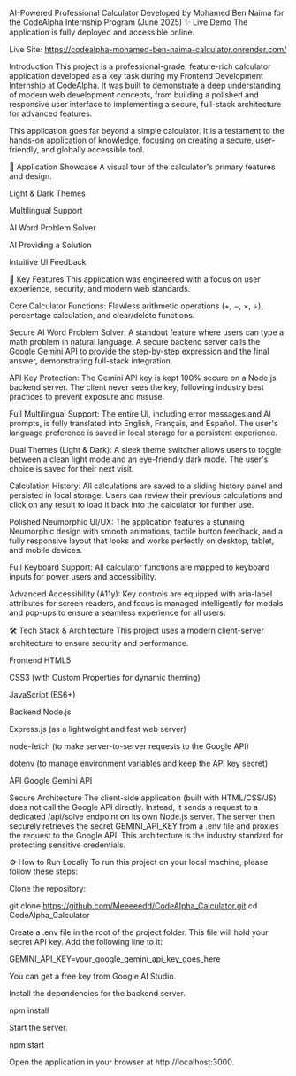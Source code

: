 AI-Powered Professional Calculator
Developed by Mohamed Ben Naima for the CodeAlpha Internship Program (June 2025)
✨ Live Demo
The application is fully deployed and accessible online.

Live Site: https://codealpha-mohamed-ben-naima-calculator.onrender.com/

Introduction
This project is a professional-grade, feature-rich calculator application developed as a key task during my Frontend Development Internship at CodeAlpha. It was built to demonstrate a deep understanding of modern web development concepts, from building a polished and responsive user interface to implementing a secure, full-stack architecture for advanced features.

This application goes far beyond a simple calculator. It is a testament to the hands-on application of knowledge, focusing on creating a secure, user-friendly, and globally accessible tool.

📸 Application Showcase
A visual tour of the calculator's primary features and design.

Light & Dark Themes

Multilingual Support

AI Word Problem Solver

AI Providing a Solution

Intuitive UI Feedback

🚀 Key Features
This application was engineered with a focus on user experience, security, and modern web standards.

Core Calculator Functions: Flawless arithmetic operations (+, −, ×, ÷), percentage calculation, and clear/delete functions.

Secure AI Word Problem Solver: A standout feature where users can type a math problem in natural language. A secure backend server calls the Google Gemini API to provide the step-by-step expression and the final answer, demonstrating full-stack integration.

API Key Protection: The Gemini API key is kept 100% secure on a Node.js backend server. The client never sees the key, following industry best practices to prevent exposure and misuse.

Full Multilingual Support: The entire UI, including error messages and AI prompts, is fully translated into English, Français, and Español. The user's language preference is saved in local storage for a persistent experience.

Dual Themes (Light & Dark): A sleek theme switcher allows users to toggle between a clean light mode and an eye-friendly dark mode. The user's choice is saved for their next visit.

Calculation History: All calculations are saved to a sliding history panel and persisted in local storage. Users can review their previous calculations and click on any result to load it back into the calculator for further use.

Polished Neumorphic UI/UX: The application features a stunning Neumorphic design with smooth animations, tactile button feedback, and a fully responsive layout that looks and works perfectly on desktop, tablet, and mobile devices.

Full Keyboard Support: All calculator functions are mapped to keyboard inputs for power users and accessibility.

Advanced Accessibility (A11y): Key controls are equipped with aria-label attributes for screen readers, and focus is managed intelligently for modals and pop-ups to ensure a seamless experience for all users.

🛠️ Tech Stack & Architecture
This project uses a modern client-server architecture to ensure security and performance.

Frontend
HTML5

CSS3 (with Custom Properties for dynamic theming)

JavaScript (ES6+)

Backend
Node.js

Express.js (as a lightweight and fast web server)

node-fetch (to make server-to-server requests to the Google API)

dotenv (to manage environment variables and keep the API key secret)

API
Google Gemini API

Secure Architecture
The client-side application (built with HTML/CSS/JS) does not call the Google API directly. Instead, it sends a request to a dedicated /api/solve endpoint on its own Node.js server. The server then securely retrieves the secret GEMINI_API_KEY from a .env file and proxies the request to the Google API. This architecture is the industry standard for protecting sensitive credentials.

⚙️ How to Run Locally
To run this project on your local machine, please follow these steps:

Clone the repository:

git clone https://github.com/Meeeeedd/CodeAlpha_Calculator.git
cd CodeAlpha_Calculator

Create a .env file in the root of the project folder. This file will hold your secret API key. Add the following line to it:

GEMINI_API_KEY=your_google_gemini_api_key_goes_here

You can get a free key from Google AI Studio.

Install the dependencies for the backend server.

npm install

Start the server.

npm start

Open the application in your browser at http://localhost:3000.